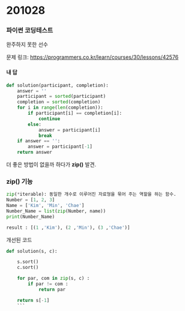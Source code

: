# 201028
### 파이썬 코딩테스트

완주하지 못한 선수

문제 링크: https://programmers.co.kr/learn/courses/30/lessons/42576

#### 내 답
```python
def solution(participant, completion):
    answer = ''
    participant = sorted(participant)
    completion = sorted(completion)
    for i in range(len(completion)):
        if participant[i] == completion[i]:
            continue
        else:
            answer = participant[i]
            break
    if answer == '':
        answer = participant[-1]
    return answer
```

더 좋은 방법이 없을까 하다가 **zip()** 발견.

### zip() 기능
```python
zip(*iterable): 동일한 개수로 이루어진 자료형을 묶어 주는 역할을 하는 함수.
Number = [1, 2, 3]
Name = ['Kim', 'Min', 'Chae']
Number_Name = list(zip(Number, name))
print(Number_Name)

result : [(1 ,'Kim'), (2 ,'Min'), (3 ,'Chae')]
```

개선된 코드
```python
def solution(s, c):

    s.sort()
    c.sort()

    for par, com in zip(s, c) :
        if par != com :
            return par

    return s[-1] 
    ```